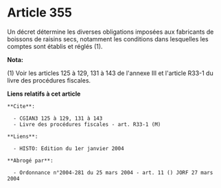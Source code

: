 # Article 355

Un décret détermine les diverses obligations imposées aux fabricants de boissons de raisins secs, notamment les conditions
dans lesquelles les comptes sont établis et réglés (1).

**Nota:**

(1) Voir les articles 125 à 129, 131 à 143 de l'annexe III et l'article R33-1 du livre des procédures fiscales.

**Liens relatifs à cet article**

	**Cite**:

	  - CGIAN3 125 à 129, 131 à 143
	  - Livre des procédures fiscales - art. R33-1 (M)

	**Liens**:

	  - HISTO: Edition du 1er janvier 2004

	**Abrogé par**:

	  - Ordonnance n°2004-281 du 25 mars 2004 - art. 11 () JORF 27 mars 2004
